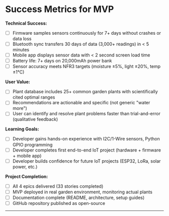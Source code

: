 # Success Metrics for MVP

**Technical Success:**
- [ ] Firmware samples sensors continuously for 7+ days without crashes or data loss
- [ ] Bluetooth sync transfers 30 days of data (3,000+ readings) in < 5 minutes
- [ ] Mobile app displays sensor data with < 2 second screen load time
- [ ] Battery life: 7+ days on 20,000mAh power bank
- [ ] Sensor accuracy meets NFR3 targets (moisture ±5%, light ±20%, temp ±1°C)

**User Value:**
- [ ] Plant database includes 25+ common garden plants with scientifically cited optimal ranges
- [ ] Recommendations are actionable and specific (not generic "water more")
- [ ] User can identify and resolve plant problems faster than trial-and-error (qualitative feedback)

**Learning Goals:**
- [ ] Developer gains hands-on experience with I2C/1-Wire sensors, Python GPIO programming
- [ ] Developer completes first end-to-end IoT project (hardware + firmware + mobile app)
- [ ] Developer builds confidence for future IoT projects (ESP32, LoRa, solar power, etc.)

**Project Completion:**
- [ ] All 4 epics delivered (33 stories completed)
- [ ] MVP deployed in real garden environment, monitoring actual plants
- [ ] Documentation complete (README, architecture, setup guides)
- [ ] GitHub repository published as open-source

---
